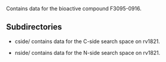 Contains data for the bioactive compound F3095-0916.

## Subdirectories

- cside/ contains data for the C-side search space on rv1821.

- nside/ contains data for the N-side search space on rv1821.

